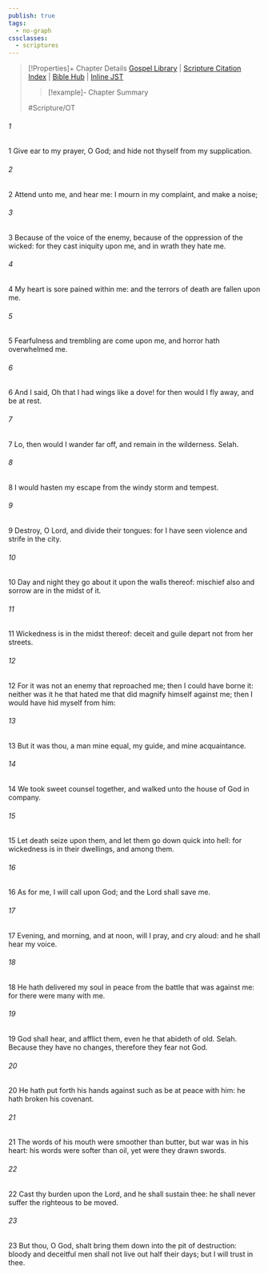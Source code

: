```yaml
---
publish: true
tags:
  - no-graph
cssclasses:
  - scriptures
---
```

>[!Properties]+ Chapter Details
>[Gospel Library](https://churchofjesuschrist.org/study/scriptures/ot/ps/55?lang=eng)    |    [Scripture Citation Index](https://scriptures.byu.edu/#07737::c07737)    |    [Bible Hub](https://biblehub.com/psalms/55.htm)    |    [Inline JST](https://scripturetoolbox.com/html/ic/Psalms/55.html)
>>[!example]- Chapter Summary
>> 
> 
>
>#Scripture/OT
###### 1
1 Give ear to my prayer, O God; and hide not thyself from my supplication.
###### 2
2 Attend unto me, and hear me: I mourn in my complaint, and make a noise;
###### 3
3 Because of the voice of the enemy, because of the oppression of the wicked: for they cast iniquity upon me, and in wrath they hate me.
###### 4
4 My heart is sore pained within me: and the terrors of death are fallen upon me.
###### 5
5 Fearfulness and trembling are come upon me, and horror hath overwhelmed me.
###### 6
6 And I said, Oh that I had wings like a dove! for then would I fly away, and be at rest.
###### 7
7 Lo, then would I wander far off, and remain in the wilderness. Selah.
###### 8
8 I would hasten my escape from the windy storm and tempest.
###### 9
9 Destroy, O Lord, and divide their tongues: for I have seen violence and strife in the city.
###### 10
10 Day and night they go about it upon the walls thereof: mischief also and sorrow are in the midst of it.
###### 11
11 Wickedness is in the midst thereof: deceit and guile depart not from her streets.
###### 12
12 For it was not an enemy that reproached me; then I could have borne it: neither was it he that hated me that did magnify himself against me; then I would have hid myself from him:
###### 13
13 But it was thou, a man mine equal, my guide, and mine acquaintance.
###### 14
14 We took sweet counsel together, and walked unto the house of God in company.
###### 15
15 Let death seize upon them, and let them go down quick into hell: for wickedness is in their dwellings, and among them.
###### 16
16 As for me, I will call upon God; and the Lord shall save me.
###### 17
17 Evening, and morning, and at noon, will I pray, and cry aloud: and he shall hear my voice.
###### 18
18 He hath delivered my soul in peace from the battle that was against me: for there were many with me.
###### 19
19 God shall hear, and afflict them, even he that abideth of old. Selah. Because they have no changes, therefore they fear not God.
###### 20
20 He hath put forth his hands against such as be at peace with him: he hath broken his covenant.
###### 21
21 The words of his mouth were smoother than butter, but war was in his heart: his words were softer than oil, yet were they drawn swords.
###### 22
22 Cast thy burden upon the Lord, and he shall sustain thee: he shall never suffer the righteous to be moved.
###### 23
23 But thou, O God, shalt bring them down into the pit of destruction: bloody and deceitful men shall not live out half their days; but I will trust in thee.
